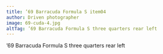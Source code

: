 ```yaml
---
title: ’69 Barracuda Formula S item04
author: Driven photographer
image: 69-cuda-4.jpg
altTag: ’69 Barracuda Formula S three quarters rear left
---
```


’69 Barracuda Formula S three quarters rear left